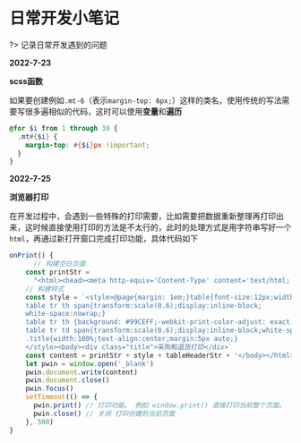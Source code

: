 # 日常开发小笔记

?> 记录日常开发遇到的问题

**2022-7-23**

**scss函数**

如果要创建例如`.mt-6`（表示`margin-top: 6px;`）这样的类名，使用传统的写法需要写很多遍相似的代码，这时可以使用**变量**和**遍历**

```scss
@for $i from 1 through 30 {
  .mt#{$i} {
    margin-top: #{$i}px !important;
  }
}
```

**2022-7-25**

**浏览器打印**

在开发过程中，会遇到一些特殊的打印需要，比如需要把数据重新整理再打印出来，这时候直接使用打印的方法是不太行的，此时的处理方式是用字符串写好一个`html`，再通过新打开窗口完成打印功能，具体代码如下

```js
onPrint() {
      // 构建空白页面
    const printStr =
      "<html><head><meta http-equiv='Content-Type' content='text/html; charset=utf-8'></head>"
    // 构建样式
    const style = `<style>@page{margin: 1em;}table{font-size:12px;width:100%;}
    table tr th span{transform:scale(0.6);display:inline-block;
    white-space:nowrap;}
    table tr th {background: #99CEFF;-webkit-print-color-adjust: exact;}
    table tr td span{transform:scale(0.6);display:inline-block;white-space:nowrap;}
    .title{width:100%;text-align:center;margin:5px auto;}
    </style><body><div class="title">采购和退货打印</div>`
    const content = printStr + style + tableHeaderStr + '</body></html>'
    let pwin = window.open('_blank')
    pwin.document.write(content)
    pwin.document.close()
    pwin.focus()
    setTimeout(() => {
      pwin.print() // 打印功能。 例如 window.print() 直接打印当前整个页面。
      pwin.close() // 关闭 打印创建的当前页面
    }, 500)
}
```